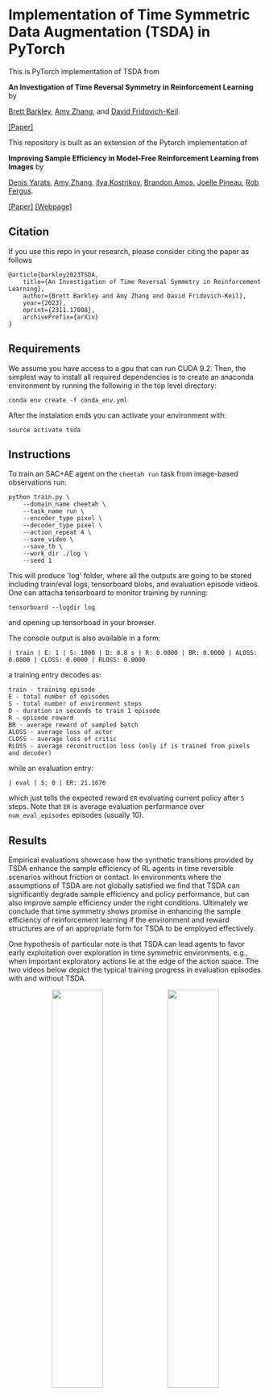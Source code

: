# Implementation of Time Symmetric Data Augmentation (TSDA) in PyTorch

This is PyTorch implementation of TSDA from

**An Investigation of Time Reversal Symmetry in Reinforcement Learning** by 

[Brett Barkley](https://bebark.github.io/), [Amy Zhang](https://amyzhang.github.io/), and [David Fridovich-Keil](https://clearoboticslab.github.io/).

[[Paper]](https://arxiv.org/abs/2311.17008)

This repository is built as an extension of the Pytorch implementation of 

**Improving Sample Efficiency in Model-Free Reinforcement Learning from Images** by

[Denis Yarats](https://cs.nyu.edu/~dy1042/), [Amy Zhang](https://mila.quebec/en/person/amy-zhang/), [Ilya Kostrikov](https://github.com/ikostrikov), [Brandon Amos](http://bamos.github.io/), [Joelle Pineau](https://www.cs.mcgill.ca/~jpineau/), [Rob Fergus](https://cs.nyu.edu/~fergus/pmwiki/pmwiki.php).

[[Paper]](https://arxiv.org/abs/1910.01741) [[Webpage]](https://sites.google.com/view/sac-ae/home)

## Citation
If you use this repo in your research, please consider citing the paper as follows
```
@article{barkley2023TSDA,
    title={An Investigation of Time Reversal Symmetry in Reinforcement Learning},
    author={Brett Barkley and Amy Zhang and David Fridovich-Keil},
    year={2023},
    eprint={2311.17008},
    archivePrefix={arXiv}
}
```

## Requirements
We assume you have access to a gpu that can run CUDA 9.2. Then, the simplest way to install all required dependencies is to create an anaconda environment by running the following in the top level directory:
```
conda env create -f conda_env.yml
```
After the instalation ends you can activate your environment with:
```
source activate tsda
```

## Instructions
To train an SAC+AE agent on the `cheetah run` task from image-based observations  run:
```
python train.py \
    --domain_name cheetah \
    --task_name run \
    --encoder_type pixel \
    --decoder_type pixel \
    --action_repeat 4 \
    --save_video \
    --save_tb \
    --work_dir ./log \
    --seed 1
```
This will produce 'log' folder, where all the outputs are going to be stored including train/eval logs, tensorboard blobs, and evaluation episode videos. One can attacha tensorboard to monitor training by running:
```
tensorboard --logdir log
```
and opening up tensorboad in your browser.

The console output is also available in a form:
```
| train | E: 1 | S: 1000 | D: 0.8 s | R: 0.0000 | BR: 0.0000 | ALOSS: 0.0000 | CLOSS: 0.0000 | RLOSS: 0.0000
```
a training entry decodes as:
```
train - training episode
E - total number of episodes 
S - total number of environment steps
D - duration in seconds to train 1 episode
R - episode reward
BR - average reward of sampled batch
ALOSS - average loss of actor
CLOSS - average loss of critic
RLOSS - average reconstruction loss (only if is trained from pixels and decoder)
```
while an evaluation entry:
```
| eval | S: 0 | ER: 21.1676
```
which just tells the expected reward `ER` evaluating current policy after `S` steps. Note that `ER` is average evaluation performance over `num_eval_episodes` episodes (usually 10).

## Results

Empirical evaluations showcase how the synthetic transitions provided by TSDA enhance the sample efficiency of RL agents in time reversible scenarios without friction or contact. In environments where the assumptions of TSDA are not globally satisfied we find that TSDA can significantly degrade
sample efficiency and policy performance, but can also improve sample efficiency under the
right conditions. Ultimately we conclude that time symmetry shows promise in enhancing
the sample efficiency of reinforcement learning if the environment
and reward structures are of an appropriate form for TSDA to be employed effectively.

One hypothesis of particular note is that TSDA can lead agents to favor early exploitation over exploration in time
symmetric environments, e.g., when important exploratory actions lie at the edge of the
action space. The two videos below depict the typical training progress in evaluation episodes with and without TSDA. 

<p align="center">
  <img width="45%" src="https://github.com/bebark/tsymRL/blob/master/gifs/withTSDA.gif">
  <img width="45%" src="https://github.com/bebark/tsymRL/blob/master/gifs/woTSDA.gif"> 
</p>
<!--  ![](https://i.imgur.com/x0zsrTg.gif) -->
<!-- Our method demonstrates significantly improved performance over the baseline SAC:pixel. It matches the state-of-the-art performance of model-based algorithms, such as PlaNet (Hafner et al., 2018) and SLAC (Lee et al., 2019), as well
as a model-free algorithm D4PG (Barth-Maron et al., 2018), that also learns from raw images. Our
algorithm exhibits stable learning across ten random seeds and is extremely easy to implement.
![Results](results/graph.png) -->
